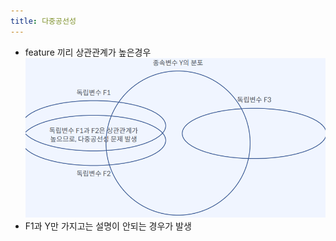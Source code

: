 ```yaml
---
title: 다중공선성
---
```


- feature 끼리 상관관계가 높은경우
    ![image](https://github.com/code7ssage/code7ssage.github.io/blob/master/assets/attached%20file/Pasted%20image%2020240103122941.png?raw=true)
- F1과 Y만 가지고는 설명이 안되는 경우가 발생